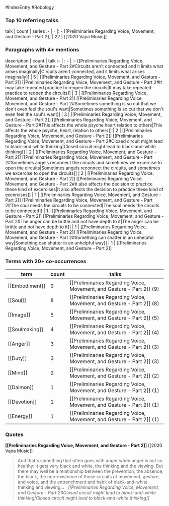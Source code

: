 #IndexEntry #Robology

### Top 10 referring talks
talk | count | series
:- | - |: -
[[Preliminaries Regarding Voice, Movement, and Gesture - Part 2]] | 22 | [[2020 Vajra Music]]

### Paragraphs with 4+ mentions
description | count | talk
:- | : - | :-
[[Preliminaries Regarding Voice, Movement, and Gesture - Part 2#Circuits aren't connected and it limits what arises imaginally\|Circuits aren't connected, and it limits what arises imaginally]] | 5 | [[Preliminaries Regarding Voice, Movement, and Gesture - Part 2]]
[[Preliminaries Regarding Voice, Movement, and Gesture - Part 2#It may take repeated practice to reopen the circuits\|It may take repeated practice to reopen the circuits]] | 3 | [[Preliminaries Regarding Voice, Movement, and Gesture - Part 2]]
[[Preliminaries Regarding Voice, Movement, and Gesture - Part 2#Sometimes something is so cut that we don't even feel the soul's want\|Sometimes something is so cut that we don't even feel the soul's want]] | 3 | [[Preliminaries Regarding Voice, Movement, and Gesture - Part 2]]
[[Preliminaries Regarding Voice, Movement, and Gesture - Part 2#This affects the whole psyche heart relation to others\|This affects the whole psyche, heart, relation to others]] | 2 | [[Preliminaries Regarding Voice, Movement, and Gesture - Part 2]]
[[Preliminaries Regarding Voice, Movement, and Gesture - Part 2#Closed circuit might lead to black-and-white thinking\|Closed circuit might lead to black-and-white thinking]] | 2 | [[Preliminaries Regarding Voice, Movement, and Gesture - Part 2]]
[[Preliminaries Regarding Voice, Movement, and Gesture - Part 2#Sometimes angels reconnect the circuits and sometimes we excercise to open the circuits\|Sometimes angels reconnect the circuits, and sometimes we excercise to open the circuits]] | 2 | [[Preliminaries Regarding Voice, Movement, and Gesture - Part 2]]
[[Preliminaries Regarding Voice, Movement, and Gesture - Part 2#It also affects the decision to practice these kind of excercises\|It also affects the decision to practice these kind of excercises]] | 1 | [[Preliminaries Regarding Voice, Movement, and Gesture - Part 2]]
[[Preliminaries Regarding Voice, Movement, and Gesture - Part 2#The soul needs the circuits to be connected\|The soul needs the circuits to be connected]] | 1 | [[Preliminaries Regarding Voice, Movement, and Gesture - Part 2]]
[[Preliminaries Regarding Voice, Movement, and Gesture - Part 2#The anger can be brittle and not have depth to it\|The anger can be brittle and not have depth to it]] | 1 | [[Preliminaries Regarding Voice, Movement, and Gesture - Part 2]]
[[Preliminaries Regarding Voice, Movement, and Gesture - Part 2#Something can shatter in an unhelpful way\|Something can shatter in an unhelpful way]] | 1 | [[Preliminaries Regarding Voice, Movement, and Gesture - Part 2]]

### Terms with 20+ co-occurrences
term | count | talks
-|-|-
[[Embodiment]] | 9 | <span class="counts">[[Preliminaries Regarding Voice, Movement, and Gesture - Part 2]] (9)</span> 
[[Soul]] | 8 | <span class="counts">[[Preliminaries Regarding Voice, Movement, and Gesture - Part 2]] (8)</span> 
[[Image]] | 5 | <span class="counts">[[Preliminaries Regarding Voice, Movement, and Gesture - Part 2]] (5)</span> 
[[Soulmaking]] | 4 | <span class="counts">[[Preliminaries Regarding Voice, Movement, and Gesture - Part 2]] (4)</span> 
[[Anger]] | 3 | <span class="counts">[[Preliminaries Regarding Voice, Movement, and Gesture - Part 2]] (3)</span> 
[[Duty]] | 3 | <span class="counts">[[Preliminaries Regarding Voice, Movement, and Gesture - Part 2]] (3)</span> 
[[Mind]] | 2 | <span class="counts">[[Preliminaries Regarding Voice, Movement, and Gesture - Part 2]] (2)</span> 
[[Daimon]] | 1 | <span class="counts">[[Preliminaries Regarding Voice, Movement, and Gesture - Part 2]] (1)</span> 
[[Devotion]] | 1 | <span class="counts">[[Preliminaries Regarding Voice, Movement, and Gesture - Part 2]] (1)</span> 
[[Energy]] | 1 | <span class="counts">[[Preliminaries Regarding Voice, Movement, and Gesture - Part 2]] (1)</span> 

### Quotes
**[[Preliminaries Regarding Voice, Movement, and Gesture - Part 2]]**
<span class="counts">[[2020 Vajra Music]]</span>
> And that's something that often goes with anger when anger is not so healthy: it gets very black and white, the thinking and the viewing. But there may well be a relationship between the prevention, the absence, the block, the non-existence of those circuits of movement, gesture, and voice, and the entrenchment and habit of black-and-white thinking and viewing... &nbsp;&nbsp;<span class="counts">_[[Preliminaries Regarding Voice, Movement, and Gesture - Part 2#Closed circuit might lead to black-and-white thinking|Closed circuit might lead to black-and-white thinking]]_</span>


